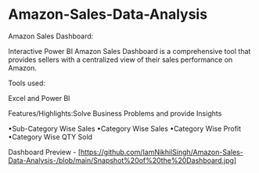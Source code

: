 # Amazon-Sales-Data-Analysis

Amazon Sales Dashboard:

Interactive Power BI Amazon Sales Dashboard is a comprehensive tool that provides sellers with a centralized view of their sales performance on Amazon.


Tools used:

Excel and Power BI


Features/Highlights:Solve Business Problems and provide Insights 

•Sub-Category Wise Sales
•Category Wise Sales
•Category Wise Profit 
•Category Wise QTY Sold


Dashboard Preview - [https://github.com/IamNikhilSingh/Amazon-Sales-Data-Analysis-/blob/main/Snapshot%20of%20the%20Dashboard.jpg]
